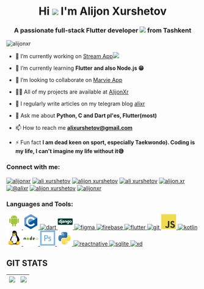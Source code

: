 <h1 align="center">Hi <img src="https://github.com/Shiv-sharma-111/Shiv-sharma-111/blob/master/Assets/Hi.gif" width="29px"> I'm Alijon Xurshetov</h1>
<h3 align="center">A passionate full-stack Flutter developer <img src="https://github.com/Shiv-sharma-111/Shiv-sharma-111/blob/master/Assets/PC.gif" height="20px"/> from Tashkent</h3>

<p align="left"> <img src="https://komarev.com/ghpvc/?username=alijonxr&label=Profile%20views&color=0e75b6&style=flat" alt="alijonxr" /> </p>

- 🔭 I’m currently working on [Stream App](https://github.com/AlijonXr/StreamApp)<img src="https://github.com/Shiv-sharma-111/Shiv-sharma-111/blob/master/Assets/Rocket.gif" height="18px">

- 🌱 I’m currently learning **Flutter and also Node.js 😁**

- 👯 I’m looking to collaborate on [Marvie App](https://github.com/AlijonXr/marvie_app)

- 👨‍💻 All of my projects are available at [AlijonXr](https://github.com/AlijonXr)

- 📝 I regularly write articles on my telegram blog [alixr](https://t.me/alixr)

- 💬 Ask me about **Python, C and Dart pl'es, Flutter(most)**

- 📫 How to reach me **alixurshetov@gmail.com**

- ⚡ Fun fact **I am dead keen on sport, especially Taekwondo). Coding is my life, I can't imagine my life without it😅**

<h3 align="left">Connect with me:</h3>
<p align="left">
<a href="https://twitter.com/alijonxr" target="blank"><img align="center" src="https://raw.githubusercontent.com/rahuldkjain/github-profile-readme-generator/master/src/images/icons/Social/twitter.svg" alt="alijonxr" height="30" width="40" /></a>
<a href="https://linkedin.com/in/alixurshetov" target="blank"><img align="center" src="https://raw.githubusercontent.com/rahuldkjain/github-profile-readme-generator/master/src/images/icons/Social/linked-in-alt.svg" alt="ali xurshetov" height="30" width="40" /></a>
<a href="https://stackoverflow.com/users/alijon-xurshetov" target="blank"><img align="center" src="https://raw.githubusercontent.com/rahuldkjain/github-profile-readme-generator/master/src/images/icons/Social/stack-overflow.svg" alt="alijon xurshetov" height="30" width="40" /></a>
<a href="https://fb.com/ali xurshetov" target="blank"><img align="center" src="https://raw.githubusercontent.com/rahuldkjain/github-profile-readme-generator/master/src/images/icons/Social/facebook.svg" alt="ali xurshetov" height="30" width="40" /></a>
<a href="https://instagram.com/alijon.xr" target="blank"><img align="center" src="https://raw.githubusercontent.com/rahuldkjain/github-profile-readme-generator/master/src/images/icons/Social/instagram.svg" alt="alijon.xr" height="30" width="40" /></a>
<a href="https://medium.com/@alixr" target="blank"><img align="center" src="https://raw.githubusercontent.com/rahuldkjain/github-profile-readme-generator/master/src/images/icons/Social/medium.svg" alt="@alixr" height="30" width="40" /></a>
<a href="https://www.youtube.com/c/alijon xurshetov" target="blank"><img align="center" src="https://raw.githubusercontent.com/rahuldkjain/github-profile-readme-generator/master/src/images/icons/Social/youtube.svg" alt="alijon xurshetov" height="30" width="40" /></a>
<a href="https://www.leetcode.com/alijonxr" target="blank"><img align="center" src="https://raw.githubusercontent.com/rahuldkjain/github-profile-readme-generator/master/src/images/icons/Social/leet-code.svg" alt="alijonxr" height="30" width="40" /></a>
</p>

<h3 align="left">Languages and Tools:</h3>
<p align="left"> <a href="https://developer.android.com" target="_blank"> <img src="https://raw.githubusercontent.com/devicons/devicon/master/icons/android/android-original-wordmark.svg" alt="android" width="40" height="40"/> </a> <a href="https://www.cprogramming.com/" target="_blank"> <img src="https://raw.githubusercontent.com/devicons/devicon/master/icons/c/c-original.svg" alt="c" width="40" height="40"/> </a> <a href="https://dart.dev" target="_blank"> <img src="https://www.vectorlogo.zone/logos/dartlang/dartlang-icon.svg" alt="dart" width="40" height="40"/> </a> <a href="https://www.djangoproject.com/" target="_blank"> <img src="https://raw.githubusercontent.com/devicons/devicon/master/icons/django/django-original.svg" alt="django" width="40" height="40"/> </a> <a href="https://www.figma.com/" target="_blank"> <img src="https://www.vectorlogo.zone/logos/figma/figma-icon.svg" alt="figma" width="40" height="40"/> </a> <a href="https://firebase.google.com/" target="_blank"> <img src="https://www.vectorlogo.zone/logos/firebase/firebase-icon.svg" alt="firebase" width="40" height="40"/> </a> <a href="https://flutter.dev" target="_blank"> <img src="https://www.vectorlogo.zone/logos/flutterio/flutterio-icon.svg" alt="flutter" width="40" height="40"/> </a> <a href="https://git-scm.com/" target="_blank"> <img src="https://www.vectorlogo.zone/logos/git-scm/git-scm-icon.svg" alt="git" width="40" height="40"/> </a> <a href="https://developer.mozilla.org/en-US/docs/Web/JavaScript" target="_blank"> <img src="https://raw.githubusercontent.com/devicons/devicon/master/icons/javascript/javascript-original.svg" alt="javascript" width="40" height="40"/> </a> <a href="https://kotlinlang.org" target="_blank"> <img src="https://www.vectorlogo.zone/logos/kotlinlang/kotlinlang-icon.svg" alt="kotlin" width="40" height="40"/> </a> <a href="https://www.linux.org/" target="_blank"> <img src="https://raw.githubusercontent.com/devicons/devicon/master/icons/linux/linux-original.svg" alt="linux" width="40" height="40"/> </a> <a href="https://nodejs.org" target="_blank"> <img src="https://raw.githubusercontent.com/devicons/devicon/master/icons/nodejs/nodejs-original-wordmark.svg" alt="nodejs" width="40" height="40"/> </a> <a href="https://www.photoshop.com/en" target="_blank"> <img src="https://raw.githubusercontent.com/devicons/devicon/master/icons/photoshop/photoshop-line.svg" alt="photoshop" width="40" height="40"/> </a> <a href="https://www.python.org" target="_blank"> <img src="https://raw.githubusercontent.com/devicons/devicon/master/icons/python/python-original.svg" alt="python" width="40" height="40"/> </a> <a href="https://reactnative.dev/" target="_blank"> <img src="https://reactnative.dev/img/header_logo.svg" alt="reactnative" width="40" height="40"/> </a> <a href="https://www.sqlite.org/" target="_blank"> <img src="https://www.vectorlogo.zone/logos/sqlite/sqlite-icon.svg" alt="sqlite" width="40" height="40"/> </a> <a href="https://www.adobe.com/products/xd.html" target="_blank"> <img src="https://cdn.worldvectorlogo.com/logos/adobe-xd.svg" alt="xd" width="40" height="40"/> </a> </p>

## GIT STATS
<img src="https://github-readme-stats.vercel.app/api?username=alijonxr&&show_icons=true&count_private=true&theme=radical"/>|<img src="https://github-readme-streak-stats.herokuapp.com/?user=alijonxr&theme=radical"/>|
|---|---|
